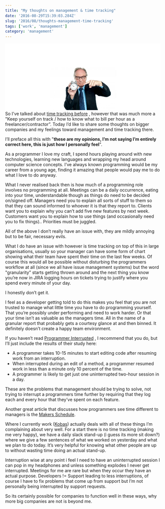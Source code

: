 ```yaml
---
title: "My thoughts on management & time tracking"
date: '2016-08-29T15:39:03.284Z'
slug: '2016/08/thoughts-management-time-tracking'
tags: ['work', 'management']
category: 'management'
---
```

![manager-time.jpg](images/manager-time.jpg)
So I’ve talked about [time tracking before](/blog/2015/03/software-to-track-time) , however that was much more a "Keep yourself on track / how to know what to bill per hour as a freelancer/contractor”. Today I’d like to share some thoughts on bigger companies and my feelings toward management and time tracking there.

I’ll preface all this with "**these are my opinions, I’m not saying I’m entirely correct here, this is just how I personally feel**".

As a programmer I love my craft, I spend hours playing around with new technologies, learning new languages and wrapping my head around computer science concepts. I’ve always known programming would be my career from a young age, finding it amazing that people would pay me to do what I love to do anyway.

What I never realised back then is how much of a programming role involves no programming at all. Meetings can be a daily occurrence, eating into your time, understandable though as things do need to be decided on/signed off.  Managers need you to explain all sorts of stuff to them so that they can sound informed to whoever it is that they report to. Clients want you to explain why you can’t add five new features by next week. Customers want you to explain how to use things (and occasionally need you to fix things).. Priorities must be juggled.

All of the above I don’t really have an issue with, they are mildly annoying but to be fair, necessary evils.

What I do have an issue with however is time tracking on top of this in large organisations, usually so your manager can have some form of chart showing what their team have spent their time on the last few weeks. Of course this would all be possible without disturbing the programmers workflow at all  (since we all have issue management systems) but the word "granularity” starts getting thrown around and the next thing you know you’re now in JIRA logging hours on tickets trying to justify where you spend every minute of your day.

I honestly don’t get it.

I feel as a developer getting told to do this makes you feel that you are not trusted to manage what little time you have to do programming yourself. That you’re possibly under performing and need to work harder. Or that your time isn’t as valuable as the managers time. All in the name of a granular report that probably gets a courtesy glance at and then binned.  It definitely doesn’t create a happy team environment.

If you haven’t read [Programmer Interrupted](http://www.gamasutra.com/view/feature/190891/programmer_interrupted.php) , I recommend that you do, but I’ll just include the results of their study here:

- A programmer takes 10-15 minutes to start editing code after resuming work from an interruption.
- When interrupted during an edit of a method, a programmer resumed work in less than a minute only 10 percent of the time.
- A programmer is likely to get just one uninterrupted two-hour session in a day.

These are the problems that management should be trying to solve, not trying to interrupt a programmers time further by requiring that they log each and every hour that they’ve spent on each feature.

Another great article that discusses how programmers see time different to managers is the [Makers Schedule](http://www.paulgraham.com/makersschedule.html).

Where I currently work ([Kobas](http://kobas.co.uk/)) actually deals with all of these things I’m complaining about very well. For a start there is no time tracking (making me very happy), we have a daily slack stand-up (i guess its more sit down?) where we give a few sentences of what we worked on yesterday and what we plan to do today. It’s very helpful for knowing what other people are up to without wasting time doing an actual stand-up.

Interruption wise at any point i feel I need to have an uninterrupted session I can pop in my headphones and unless something explodes I never get interrupted. Meetings for me are rare but when they occur they have an actual purpose. Developers != Support leading to less interruptions, of course I have to fix problems that come up from support but I’m not personally being interrupted by support requests.

So its certainly possible for companies to function well in these ways, why more big companies are not is beyond me.